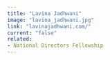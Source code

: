 ```yaml
---
title: "Lavina Jadhwani"
image: "lavina_jadhwani.jpg"
link: "lavinajadhwani.com/"
current: "false"
related:
- National Directors Fellowship
---
```

